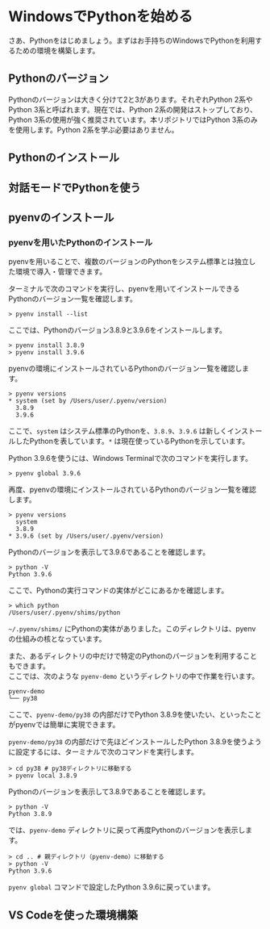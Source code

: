# WindowsでPythonを始める

さあ、Pythonをはじめましょう。まずはお手持ちのWindowsでPythonを利用するための環境を構築します。  

## Pythonのバージョン

Pythonのバージョンは大きく分けて2と3があります。それぞれPython 2系やPython 3系と呼ばれます。現在では、Python 2系の開発はストップしており、Python 3系の使用が強く推奨されています。本リポジトリではPython 3系のみを使用します。Python 2系を学ぶ必要はありません。

## <p id="install-python">Pythonのインストール</p>


## <p id="use-interactive-mode">対話モードでPythonを使う</p>

## pyenvのインストール

### pyenvを用いたPythonのインストール

pyenvを用いることで、複数のバージョンのPythonをシステム標準とは独立した環境で導入・管理できます。

ターミナルで次のコマンドを実行し、pyenvを用いてインストールできるPythonのバージョン一覧を確認します。

```shell
> pyenv install --list
```

ここでは、Pythonのバージョン3.8.9と3.9.6をインストールします。

```shell
> pyenv install 3.8.9
> pyenv install 3.9.6
```

pyenvの環境にインストールされているPythonのバージョン一覧を確認します。

```shell
> pyenv versions
* system (set by /Users/user/.pyenv/version)
  3.8.9
  3.9.6
```

ここで、`system` はシステム標準のPythonを、`3.8.9`、`3.9.6` は新しくインストールしたPythonを表しています。`*` は現在使っているPythonを示しています。

Python 3.9.6を使うには、Windows Terminalで次のコマンドを実行します。

```shell
> pyenv global 3.9.6
```

再度、pyenvの環境にインストールされているPythonのバージョン一覧を確認します。

```shell
> pyenv versions
  system
  3.8.9
* 3.9.6 (set by /Users/user/.pyenv/version)
```

Pythonのバージョンを表示して3.9.6であることを確認します。

```shell
> python -V
Python 3.9.6
```

ここで、Pythonの実行コマンドの実体がどこにあるかを確認します。

```shell
> which python
/Users/user/.pyenv/shims/python
```

`~/.pyenv/shims/` にPythonの実体がありました。このディレクトリは、pyenvの仕組みの核となっています。

また、あるディレクトリの中だけで特定のPythonのバージョンを利用することもできます。  
ここでは、次のような `pyenv-demo` というディレクトリの中で作業を行います。

```
pyenv-demo
└── py38
```

ここで、`pyenv-demo/py38` の内部だけでPython 3.8.9を使いたい、といったことがpyenvでは簡単に実現できます。

`pyenv-demo/py38` の内部だけで先ほどインストールしたPython 3.8.9を使うように設定するには、ターミナルで次のコマンドを実行します。

```shell
> cd py38 # py38ディレクトリに移動する
> pyenv local 3.8.9
```

Pythonのバージョンを表示して3.8.9であることを確認します。

```shell
> python -V
Python 3.8.9
```

では、`pyenv-demo` ディレクトリに戻って再度Pythonのバージョンを表示します。

```shell
> cd .. # 親ディレクトリ（pyenv-demo）に移動する
> python -V
Python 3.9.6 
```

`pyenv global` コマンドで設定したPython 3.9.6に戻っています。

## <p id="setup-for-vscode">VS Codeを使った環境構築</p>